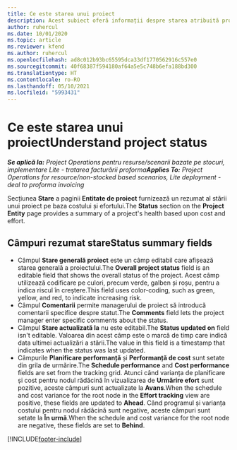```yaml
---
title: Ce este starea unui proiect
description: Acest subiect oferă informații despre starea atribuită proiectelor în Dynamics 365 Project Operations.
author: ruhercul
ms.date: 10/01/2020
ms.topic: article
ms.reviewer: kfend
ms.author: ruhercul
ms.openlocfilehash: ad8c012b93bc65595dca33df1770562916c557e0
ms.sourcegitcommit: 40f68387f594180af64a5e5c748b6efa188bd300
ms.translationtype: HT
ms.contentlocale: ro-RO
ms.lasthandoff: 05/10/2021
ms.locfileid: "5993431"
---
```

# <a name="understand-project-status"></a><span data-ttu-id="0f46a-103">Ce este starea unui proiect</span><span class="sxs-lookup"><span data-stu-id="0f46a-103">Understand project status</span></span>

<span data-ttu-id="0f46a-104">_**Se aplică la:** Project Operations pentru resurse/scenarii bazate pe stocuri, implementare Lite - tratarea facturării proforma_</span><span class="sxs-lookup"><span data-stu-id="0f46a-104">_**Applies To:** Project Operations for resource/non-stocked based scenarios, Lite deployment - deal to proforma invoicing_</span></span>


<span data-ttu-id="0f46a-105">Secțiunea **Stare** a paginii **Entitate de proiect** furnizează un rezumat al stării unui proiect pe baza costului și efortului.</span><span class="sxs-lookup"><span data-stu-id="0f46a-105">The **Status** section on the **Project Entity** page provides a summary of a project's health based upon cost and effort.</span></span>


## <a name="status-summary-fields"></a><span data-ttu-id="0f46a-106">Câmpuri rezumat stare</span><span class="sxs-lookup"><span data-stu-id="0f46a-106">Status summary fields</span></span>

- <span data-ttu-id="0f46a-107">Câmpul **Stare generală proiect** este un câmp editabil care afișează starea generală a proiectului.</span><span class="sxs-lookup"><span data-stu-id="0f46a-107">The **Overall project status** field is an editable field that shows the overall status of the project.</span></span> <span data-ttu-id="0f46a-108">Acest câmp utilizează codificare pe culori, precum verde, galben și roșu, pentru a indica riscul în creștere.</span><span class="sxs-lookup"><span data-stu-id="0f46a-108">This field uses color-coding, such as green, yellow, and red, to indicate increasing risk.</span></span> 
- <span data-ttu-id="0f46a-109">Câmpul **Comentarii** permite managerului de proiect să introducă comentarii specifice despre statut.</span><span class="sxs-lookup"><span data-stu-id="0f46a-109">The **Comments** field lets the project manager enter specific comments about the status.</span></span> 
- <span data-ttu-id="0f46a-110">Câmpul **Stare actualizată la** nu este editabil.</span><span class="sxs-lookup"><span data-stu-id="0f46a-110">The **Status updated on** field isn't editable.</span></span> <span data-ttu-id="0f46a-111">Valoarea din acest câmp este o marcă de timp care indică data ultimei actualizări a stării.</span><span class="sxs-lookup"><span data-stu-id="0f46a-111">The value in this field is a timestamp that indicates when the status was last updated.</span></span>
- <span data-ttu-id="0f46a-112">Câmpurile **Planificare performanță** și **Performanță de cost** sunt setate din grila de urmărire.</span><span class="sxs-lookup"><span data-stu-id="0f46a-112">The **Schedule performance** and **Cost performance** fields are set from the tracking grid.</span></span> <span data-ttu-id="0f46a-113">Atunci când varianța de planificare și cost pentru nodul rădăcină în vizualizarea de **Urmărire efort** sunt pozitive, aceste câmpuri sunt actualizate la **Avans**.</span><span class="sxs-lookup"><span data-stu-id="0f46a-113">When the schedule and cost variance for the root node in the **Effort tracking** view are positive, these fields are updated to **Ahead**.</span></span> <span data-ttu-id="0f46a-114">Când programul și varianța costului pentru nodul rădăcină sunt negative, aceste câmpuri sunt setate la **În urmă**.</span><span class="sxs-lookup"><span data-stu-id="0f46a-114">When the schedule and cost variance for the root node are negative, these fields are set to **Behind**.</span></span>


[!INCLUDE[footer-include](../includes/footer-banner.md)]
